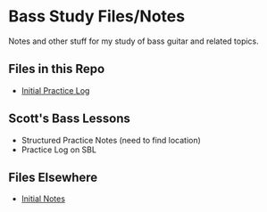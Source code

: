 # Bass Study Files/Notes

Notes and other stuff for my study of bass guitar and related topics.

## Files in this Repo

- [Initial Practice Log](practice-log/index.md)

## Scott's Bass Lessons

- Structured Practice Notes (need to find location)
- Practice Log on SBL

## Files Elsewhere

- [Initial Notes](https://gist.github.com/caltemose/4aba1dde77d0c0d4538cad79fe430a4e)
